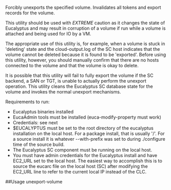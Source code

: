 Forcibly unexports the specified volume. Invalidates all tokens and export records for the volume.

This utility should be used with *EXTREME* caution as it changes the state of Eucalyptus and may result
in corruption of a volume if run while a volume is attached and being used for IO by a VM.

The appropriate use of this utility is, for example, when a volume is stuck in 'deleting' state and the
cloud-output.log of the SC host indicates that the volume cannot be deleted because it is found to be
'exported'. Before using this utility, however, you should manually confirm that there are no hosts
connected to the volume and that the volume is okay to delete.

It is possible that this utility will fail to fully export the volume if the SC backend, a SAN or TGT, is
unable to actually perform the unexport operation. This utility cleans the Eucalyptus SC database state for
the volume and invokes the normal unexport mechanisms.

Requirements to run:
* Eucalyptus binaries installed
* EucaAdmin tools must be installed (euca-modify-property must work)
* Credentials: see next
* $EUCALYPTUS must be set to the root directory of the eucalyptus installation on the local host. For a package install, that is usually '/'. For a source install it is whatever --with-prefix was set to during ./configure time of the source build.
* The Eucalyptus SC component must be running on the local host.
* You must have admin credentials for the Eucalyptus install and have EC2_URL set to the local host. The easiest way to accomplish this is to source the eucarc file on the local host (SC) after modifying the EC2_URL line to refer to the current local IP instead of the CLC.

##Usage
unexport-volume <volumeId>
